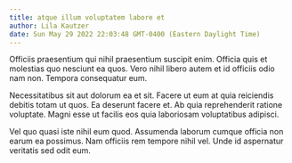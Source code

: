 ```yaml
---
title: atque illum voluptatem labore et
author: Lila Kautzer
date: Sun May 29 2022 22:03:48 GMT-0400 (Eastern Daylight Time)
---
```

Officiis praesentium qui nihil praesentium suscipit enim. Officia quis et molestias quo nesciunt ea quos. Vero nihil libero autem et id officiis odio nam non. Tempora consequatur eum.

 Necessitatibus sit aut dolorum ea et sit. Facere ut eum at quia reiciendis debitis totam ut quos. Ea deserunt facere et. Ab quia reprehenderit ratione voluptate. Magni esse ut facilis eos quia laboriosam voluptatibus adipisci.

 Vel quo quasi iste nihil eum quod. Assumenda laborum cumque officia non earum ea possimus. Nam officiis rem tempore nihil vel. Unde id aspernatur veritatis sed odit eum.